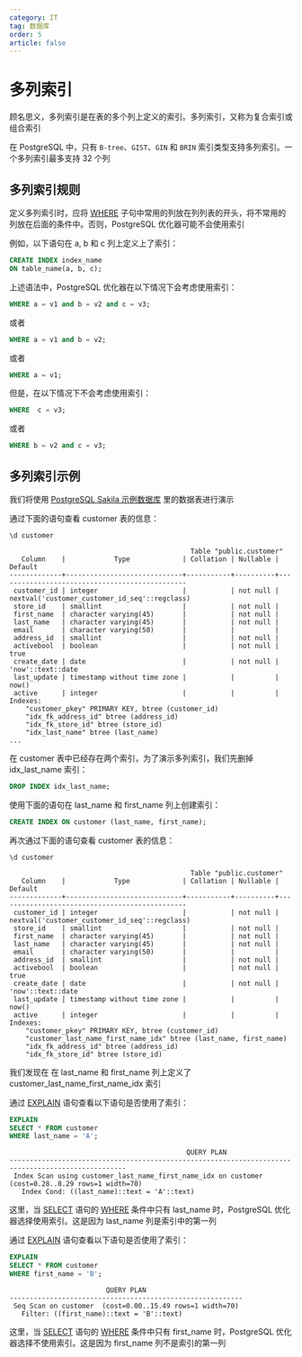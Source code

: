 ```yaml
---
category: IT
tag: 数据库
order: 5
article: false
---
```


# 多列索引

顾名思义，多列索引是在表的多个列上定义的索引。多列索引，又称为复合索引或组合索引

在 PostgreSQL 中，只有 `B-tree`、`GIST`、`GIN` 和 `BRIN` 索引类型支持多列索引。一个多列索引最多支持 32 个列

## 多列索引规则

定义多列索引时，应将 [WHERE](../basic/where.md) 子句中常用的列放在列列表的开头，将不常用的列放在后面的条件中。否则，PostgreSQL 优化器可能不会使用索引

例如，以下语句在 a, b 和 c 列上定义上了索引：

```sql
CREATE INDEX index_name
ON table_name(a, b, c);
```

上述语法中，PostgreSQL 优化器在以下情况下会考虑使用索引：

```sql
WHERE a = v1 and b = v2 and c = v3;
```

或者

```sql
WHERE a = v1 and b = v2;
```

或者

```sql
WHERE a = v1;
```

但是，在以下情况下不会考虑使用索引：

```sql
WHERE  c = v3;
```

或者

```sql
WHERE b = v2 and c = v3;
```

## 多列索引示例

我们将使用 [PostgreSQL Sakila 示例数据库](../start.md#sakila) 里的数据表进行演示

通过下面的语句查看 customer 表的信息：

```shell
\d customer
```

```text
                                             Table "public.customer"
   Column    |            Type             | Collation | Nullable |                    Default
-------------+-----------------------------+-----------+----------+-----------------------------------------------
 customer_id | integer                     |           | not null | nextval('customer_customer_id_seq'::regclass)
 store_id    | smallint                    |           | not null |
 first_name  | character varying(45)       |           | not null |
 last_name   | character varying(45)       |           | not null |
 email       | character varying(50)       |           |          |
 address_id  | smallint                    |           | not null |
 activebool  | boolean                     |           | not null | true
 create_date | date                        |           | not null | 'now'::text::date
 last_update | timestamp without time zone |           |          | now()
 active      | integer                     |           |          |
Indexes:
    "customer_pkey" PRIMARY KEY, btree (customer_id)
    "idx_fk_address_id" btree (address_id)
    "idx_fk_store_id" btree (store_id)
    "idx_last_name" btree (last_name)
...
```

在 customer 表中已经存在两个索引，为了演示多列索引，我们先删掉 idx_last_name 索引：

```sql
DROP INDEX idx_last_name;
```

使用下面的语句在 last_name 和 first_name 列上创建索引：

```sql
CREATE INDEX ON customer (last_name, first_name);
```

再次通过下面的语句查看 customer 表的信息：

```shell
\d customer
```

```text
                                             Table "public.customer"
   Column    |            Type             | Collation | Nullable |                    Default
-------------+-----------------------------+-----------+----------+-----------------------------------------------
 customer_id | integer                     |           | not null | nextval('customer_customer_id_seq'::regclass)
 store_id    | smallint                    |           | not null |
 first_name  | character varying(45)       |           | not null |
 last_name   | character varying(45)       |           | not null |
 email       | character varying(50)       |           |          |
 address_id  | smallint                    |           | not null |
 activebool  | boolean                     |           | not null | true
 create_date | date                        |           | not null | 'now'::text::date
 last_update | timestamp without time zone |           |          | now()
 active      | integer                     |           |          |
Indexes:
    "customer_pkey" PRIMARY KEY, btree (customer_id)
    "customer_last_name_first_name_idx" btree (last_name, first_name)
    "idx_fk_address_id" btree (address_id)
    "idx_fk_store_id" btree (store_id)
```

我们发现在 在 last_name 和 first_name 列上定义了 customer_last_name_first_name_idx 索引

通过 [EXPLAIN](../administration/explain.md) 语句查看以下语句是否使用了索引：

```sql
EXPLAIN
SELECT * FROM customer
WHERE last_name = 'A';
```

```text
                                            QUERY PLAN
---------------------------------------------------------------------------------------------------
 Index Scan using customer_last_name_first_name_idx on customer  (cost=0.28..8.29 rows=1 width=70)
   Index Cond: ((last_name)::text = 'A'::text)
```

这里，当 [SELECT](../basic/select.md) 语句的 [WHERE](../basic/where.md) 条件中只有 last_name 时，PostgreSQL 优化器选择使用索引。这是因为 last_name 列是索引中的第一列

通过 [EXPLAIN](../administration/explain.md) 语句查看以下语句是否使用了索引：

```sql
EXPLAIN
SELECT * FROM customer
WHERE first_name = 'B';
```

```text
                        QUERY PLAN
----------------------------------------------------------
 Seq Scan on customer  (cost=0.00..15.49 rows=1 width=70)
   Filter: ((first_name)::text = 'B'::text)
```

这里，当 [SELECT](../basic/select.md) 语句的 [WHERE](../basic/where.md) 条件中只有 first_name 时，PostgreSQL 优化器选择不使用索引。这是因为 first_name 列不是索引的第一列
